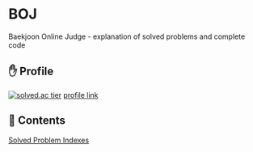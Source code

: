 # BOJ
Baekjoon Online Judge - explanation of solved problems and complete code

## :raised_hand: Profile
[![solved.ac tier](http://mazassumnida.wtf/api/v2/generate_badge?boj=rhksdlr134)](https://solved.ac/rhksdlr134)
[profile link](https://www.acmicpc.net/user/rhksdlr134)

## :bookmark_tabs: Contents 

[Solved Problem Indexes](./src/index)


[comment]: <> ([![solved.ac tier]&#40;http://mazassumnida.wtf/api/generate_badge?boj=rhksdlr134&#41;]&#40;https://solved.ac/rhksdlr134&#41;)
[comment]: <> ([![solved.ac tier]&#40;http://mazassumnida.wtf/api/mini/generate_badge?boj=rhksdlr134&#41;]&#40;https://solved.ac/rhksdlr134&#41;)
